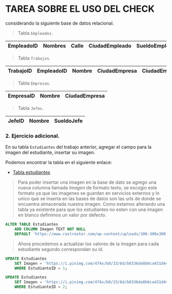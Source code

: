 # TAREA SOBRE EL USO DEL CHECK

considerando la siguiente base de datos relacional.

> Tabla `Empleados`.

| EmpleadoID | Nombres | Calle | CiudadEmpleado | SueldoEmpleado |
| ---------- | ------- | ----- | ------ | ------ |

> Tabla `Trabajos`.

| TrabajoID | EmpleadoID | Nombre | CiudadEmpresa | CiudadEmpleado |
| --------- | ---------- | ------ | ------------- | -------------- |

> Tabla `Empresas`.

| EmpresaID | Nombre | CiudadEmpresa |
| --------- | ------ | ------------- |

> Tabla `Jefes`.

| JefeID | Nombre | SueldoJefe |
| ------ | ------ | ---------- |


### 2. Ejercicio adicional.

En su tabla `Estudiantes` del trabajo anterior, agregar el campo para la imagen del estudiante, insertar su imagen.

Podemos encontrar la tabla en el siguiente enlace:

- [Tabla estudiantes](https://github.com/wilian1808/restricciones-integridad#1-primero)

> Para poder insertar una imagen en la base de dato se agrego una nueva columna llamada *Imagen* de formato texto, se escogio este formato ya que las imagenes se guardan en servicios externos y lo unico que se inserta en las bases de datos son las urls de donde se encuentra almacenada nuestra imagen. Como estamos alterando una tabla ya existente para que los estudiantes no esten con una imagen en blanco definimos un valor por defecto.

```sql
ALTER TABLE Estudiantes 
    ADD COLUMN Imagen TEXT NOT NULL 
    DEFAULT 'https://www.rastreator.com/wp-content/uploads/106-300x300.jpg'
```

> Ahora procedemos a actualizar los valores de la imagen para cada estudiante segundo correspondan su id.

```sql
UPDATE Estudiantes 
    SET Imagen = 'https://i.pinimg.com/474x/b0/33/6d/b0336de8b6ca431d44e0ad5ed76b1dd8.jpg'
    WHERE EstudianteID = 1;

UPDATE Estudiantes 
    SET Imagen = 'https://i.pinimg.com/474x/b0/33/6d/b0336de8b6ca431d44e0ad5ed76b1dd8.jpg'
    WHERE EstudianteID = 2;
```

